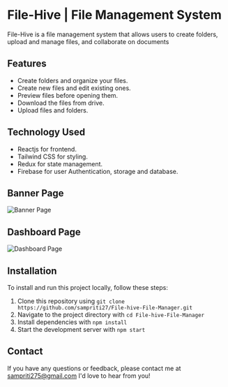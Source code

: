 # File-Hive | File Management System

File-Hive is a file management system that allows users to create folders, upload and manage files, and collaborate on documents

## Features

- Create folders and organize your files.
- Create new files and edit existing ones.
- Preview files before opening them.
- Download the files from drive.
- Upload files and folders.

## Technology Used

- Reactjs for frontend.
- Tailwind CSS for styling. 
- Redux for state management.
- Firebase for user Authentication, storage and database.

## Banner Page
![Banner Page](https://res.cloudinary.com/dewu8pifs/image/upload/v1682237391/banner-File-hive_j0qto7.jpg)

## Dashboard Page
![Dashboard Page](https://res.cloudinary.com/dewu8pifs/image/upload/v1682237468/File-hive_a2gkka.jpg)


## Installation

To install and run this project locally, follow these steps:

1. Clone this repository using `git clone https://github.com/sampriti27/File-hive-File-Manager.git`
2. Navigate to the project directory with `cd File-hive-File-Manager`
3. Install dependencies with `npm install`
4. Start the development server with `npm start`


## Contact

If you have any questions or feedback, please contact me at sampriti275@gmail.com I'd love to hear from you!